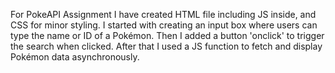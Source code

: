 For PokeAPI Assignment I have created HTML file including JS inside, and CSS for minor styling.
I started with creating an input box where users can type the name or ID of a Pokémon. 
Then I added a button 'onclick' to trigger the search when clicked.
After that I used a JS function to fetch and display Pokémon data asynchronously.

